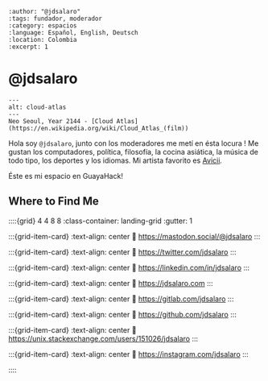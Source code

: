 
```{post} 2023-07-18
:author: "@jdsalaro"
:tags: fundador, moderador
:category: espacios
:language: Español, English, Deutsch
:location: Colombia
:excerpt: 1
```

# @jdsalaro

```{figure} index.md-data/cloud-atlas.jpg
---
alt: cloud-atlas
---
Neo Seoul, Year 2144 - [Cloud Atlas](https://en.wikipedia.org/wiki/Cloud_Atlas_(film))
```

Hola soy `@jdsalaro`, junto con los moderadores me metí en ésta locura ! Me gustan los computadores, política, filosofía, la cocina asiática, la música de todo tipo, los deportes y los idiomas. Mi artista favorito es [Avicii](https://en.wikipedia.org/wiki/Avicii).

Éste es mi espacio en GuayaHack!

## Where to Find Me


::::{grid} 4 4 8 8
:class-container: landing-grid
:gutter: 1

:::{grid-item-card}
:text-align: center
:link: https://mastodon.social/@jdsalaro
<i class="fa-brands fa-mastodon" style="font-size:2em"></i>
:::

:::{grid-item-card}
:text-align: center
:link: https://twitter.com/jdsalaro
<i class="fa-brands fa-twitter" style="font-size:2em"></i>
:::

:::{grid-item-card}
:text-align: center
:link: https://linkedin.com/in/jdsalaro
<i class="fa-brands fa-linkedin" style="font-size:2em"></i>
:::

:::{grid-item-card}
:text-align: center
:link: https://jdsalaro.com
<i class="fa-solid fa-globe" style="font-size:2em"></i>
:::


:::{grid-item-card}
:text-align: center
:link: https://gitlab.com/jdsalaro
<i class="fa-brands fa-gitlab" style="font-size:2em"></i>
:::

:::{grid-item-card}
:text-align: center
:link: https://github.com/jdsalaro
<i class="fa-brands fa-github" style="font-size:2em"></i>
:::

:::{grid-item-card}
:text-align: center
:link: https://unix.stackexchange.com/users/151026/jdsalaro
<i class="fa-brands fa-stack-exchange" style="font-size:2em"></i>
:::

:::{grid-item-card}
:text-align: center
:link: https://instagram.com/jdsalaro
<i class="fa-brands fa-instagram" style="font-size:2em"></i>
:::

::::

